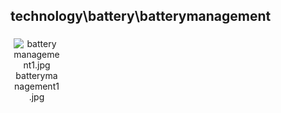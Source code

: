 ## technology\battery\batterymanagement
<div class="col" style="display: inline-block; width: 16.66%; padding: 5px; box-sizing: border-box; text-align: center;">
<img src="https://media.evkx.net/multimedia/technology/battery/batterymanagement/batterymanagement1_xst.jpg" class="img-thumbnail" alt="batterymanagement1.jpg">
batterymanagement1.jpg
</div>
